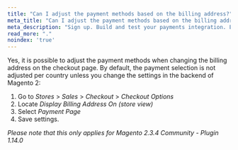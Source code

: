 ```yaml
---
title: "Can I adjust the payment methods based on the billing address?"
meta_title: "Can I adjust the payment methods based on the billing address MultiSafepay Docs"
meta_description: "Sign up. Build and test your payments integration. Explore our products and services. Use our API Reference, SDKs, and wrappers. Get support."
read_more: "."
noindex: 'true'
---
```

Yes, it is possible to adjust the payment methods when changing the billing address on the checkout page. By default, the payment selection is not adjusted per country unless you change the settings in the backend of Magento 2:

1. Go to _Stores_ > _Sales_ > _Checkout_ > _Checkout Options_
2. Locate _Display Billing Address On (store view)_
3. Select _Payment Page_
4. Save settings.

_Please note that this only applies for Magento 2.3.4 Community - Plugin 1.14.0_
